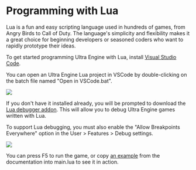 # Programming with Lua

Lua is a fun and easy scripting language used in hundreds of games, from Angry Birds to Call of Duty. The language's simplicity and flexibility makes it a great choice for beginning developers or seasoned coders who want to rapidly prototype their ideas.

To get started programming Ultra Engine with Lua, install [Visual Studio Code](https://code.visualstudio.com/).

You can open an Ultra Engine Lua project in VSCode by double-clicking on the batch file named "Open in VSCode.bat".

![](https://github.com/UltraEngine/Documentation/blob/master/Images/vscode.png?raw=true)

If you don't have it installed already, you will be prompted to download the [Lua debugger addon](https://marketplace.visualstudio.com/items?itemName=devCAT.lua-debug). This will allow you to debug Ultra Engine games written with Lua.

To support Lua debugging, you must also enable the "Allow Breakpoints Everywhere" option in the User > Features > Debug settings.

![](https://github.com/UltraEngine/Documentation/blob/master/Images/breakpoints.png?raw=true)

You can press F5 to run the game, or copy [an example](https://www.ultraengine.com/learn/LoadModel?lang=lua) from the documentation into main.lua to see it in action.
